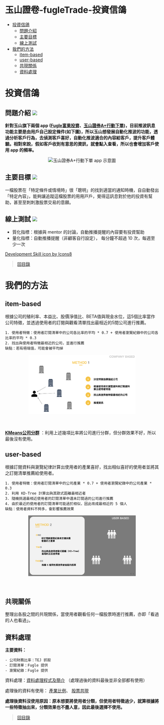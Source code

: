 # 玉山證卷-fugleTrade-投資信鴿
- [投資信鴿](#投資信鴿)
  - [問題介紹](#問題介紹-)
  - [主要目標](#主要目標-)
  - [線上測試](#線上測試-)
- [我們的方法](#我們的方法)
  - [item-based](#item-based)
  - [user-based](#user-based)
  - [共現關係](#共現關係)
  - [資料處理](#資料處理)
  


<!---=================================================================================================================================
玉山方面提出的相關資料
-->
# 投資信鴿
## 問題介紹 <img src="https://img.icons8.com/pastel-glyph/64/000000/pen-1.png" weight="30" height="30"/> 
**針對玉山旗下兩個 app ([Fugle富果投資](https://play.google.com/store/apps/details?id=tw.fugle.android.app)、[玉山證券A+行動下單](https://play.google.com/store/apps/details?id=com.esun))，目前推波訊息功能主要是由用戶自己設定條件(如下圖)，所以玉山想發展自動化推波的功能，透過分析客戶行為，去偵測客戶喜好，自動化推波適合的內容給客戶，提升客戶體驗。相對來說，假如客戶收到有意思的資訊，就會點入查看，所以也會增加客戶使用 app 的頻率。**

<div align=center><img width="400" height="300" src="https://i.imgur.com/6LMTpbt.png" alt="玉山證券A+行動下單 app 示意圖"/></div>


## 主要目標 <img src="https://img.icons8.com/plasticine/100/000000/accuracy.png" weight="35" height="35"/> 
一檔股票在「特定條件或情境時」很「聰明」的找到適當的通知時機，⾃自動發出「特定內容」，能夠讓追蹤這檔股票的⽤用⼾戶，覺得這訊息對於他的投資有幫助，甚⾄至刺刺激股票交易的意願。

## 線上測試 <img src="https://img.icons8.com/color/48/000000/test-partial-passed.png" weight="30" height="30"/>
- 質化指標：根據與 mentor 的討論，自動推播提醒的內容要有投資幫助
- 量化指標：自動推播提醒（非顧客自行設定）， 每分鐘不超過 10 次，每週至少一次

<a href="https://icons8.com/icon/103935/development-skill">Development Skill icon by Icons8</a>

>[回目錄](#玉山證卷-fugleTrade-投資信鴿)
<!---=================================================================================================================================
我們作的東西
-->
# 我們的方法
## item-based 
根據公司的殖利率、本益比、股價淨值比、BETA值與現金水位，這5個比率當作公司特徵，並透過使用者的訂閱與觀看清單找出最相近的5間公司進行推薦。

    1. 使用者特徵：使用者訂閱清單中的公司各比率的平均 * 0.7 + 使用者瀏覽紀錄中的公司各比率的平均 * 0.3 
    2. 找出與使用者特徵最相近的公司，並進行推薦
    缺點：若有極端值，可能會被平均掉
    
<div align=center><img src='https://github.com/jiaying777/other/blob/master/金科圖/1.png' width=70%></div><br><br>
  
[**KMeans公司分群**](https://github.com/jiaying777/E.SUN_Fugle_project/tree/master/KMeans)
：利用上述幾項比率將公司進行分群，但分群效果不好，所以最後沒有使用。

## user-based 
根據訂閱資料與瀏覽紀律計算出使用者的產業喜好，找出相似喜好的使用者並將其之訂閱清單推薦給使用者。

    1. 使用者特徵：使用者訂閱清單中的公司產業 * 0.7 + 使用者瀏覽紀錄中的公司產業 * 0.3
    2. 利用 KD-Tree 計算出與其歐式距離最相近者
    3. 隨機挑選最相近使用者的訂閱清單中還未訂閱過的公司進行推薦
    4. 由於最近的使用者的訂閱清單可能過於相似，因此改成最相近的 5 個人
    缺點：使用者資料不夠多，會影響推薦效果
    
<div align=center><img src='https://github.com/jiaying777/other/blob/master/金科圖/2.png' width=70%></div><br><br>

## 共現關係
整理出各股之間的共現關係，當使用者觀看任何一檔股票時進行推薦，亦即「看過的人也看過」。

## 資料處理
**主要資料：**

    - 公司財務比率：TEJ 抓取
    - 訂閱清單：Fugle 提供
    - 瀏覽紀錄：Fugle 提供
    
資料處理：[資料處理程式及簡介](https://github.com/jiaying777/E.SUN_Fugle_project/tree/master/Data_processing)
（處理過後的資料最後並非全部都有使用）

處理後的資料有使用：
[產業比例](https://github.com/jiaying777/E.SUN_Fugle_project/tree/master/Data_processing#2產業比例判斷使用者較常接觸的公司產業為何)、
[股票共現](https://github.com/jiaying777/E.SUN_Fugle_project/tree/master/Data_processing#5股票共現關係被同一個使用者訂閱或是瀏覽)
<br>

**處理後資料沒使用原因：原本想要將使用者分類，但使用者特徵過少，就算根據將一些特徵抽出來，分類效果也不盡人意，因此最後選擇不使用。**


>[回目錄](#玉山證卷-fugleTrade-投資信鴿)

